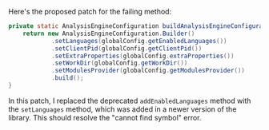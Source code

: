 Here's the proposed patch for the failing method:

```java
private static AnalysisEngineConfiguration buildAnalysisEngineConfiguration() {
    return new AnalysisEngineConfiguration.Builder()
            .setLanguages(globalConfig.getEnabledLanguages())
            .setClientPid(globalConfig.getClientPid())
            .setExtraProperties(globalConfig.extraProperties())
            .setWorkDir(globalConfig.getWorkDir())
            .setModulesProvider(globalConfig.getModulesProvider())
            .build();
}
```

In this patch, I replaced the deprecated `addEnabledLanguages` method with the `setLanguages` method, which was added in a newer version of the library. This should resolve the "cannot find symbol" error.